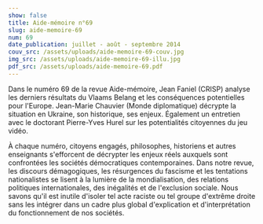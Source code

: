 ```yaml
---
show: false
title: Aide-mémoire n°69
slug: aide-memoire-69
num: 69
date_publication: juillet - août - septembre 2014
couv_src: /assets/uploads/aide-memoire-69-couv.jpg
img_src: /assets/uploads/aide-memoire-69-illu.jpg
pdf_src: /assets/uploads/aide-memoire-69.pdf
---
```


Dans le numéro 69 de la revue Aide-mémoire, Jean Faniel (CRISP) analyse les derniers résultats du Vlaams Belang et les conséquences potentielles pour l'Europe. Jean-Marie Chauvier (Monde diplomatique) décrypte la situation en Ukraine, son historique, ses enjeux. Également un entretien avec le doctorant Pierre-Yves Hurel sur les potentialités citoyennes du jeu vidéo. 
 
À chaque numéro, citoyens engagés, philosophes, historiens et autres enseignants s'efforcent de décrypter les enjeux réels auxquels sont confrontées les sociétés démocratiques contemporaines. Dans notre revue, les discours démagogiques, les résurgences du fascisme et les tentations nationalistes se lisent à la lumière de la mondialisation, des relations politiques internationales, des inégalités et de l'exclusion sociale. Nous savons qu'il est inutile d'isoler tel acte raciste ou tel groupe d'extrême droite sans les intégrer dans un cadre plus global d'explication et d'interprétation du fonctionnement de nos sociétés.